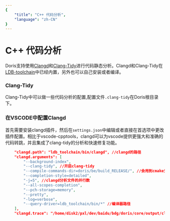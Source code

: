 ```yaml
---
{
    "title": "C++ 代码分析",
    "language": "zh-CN"
}
---
```


<!-- 
Licensed to the Apache Software Foundation (ASF) under one
or more contributor license agreements.  See the NOTICE file
distributed with this work for additional information
regarding copyright ownership.  The ASF licenses this file
to you under the Apache License, Version 2.0 (the
"License"); you may not use this file except in compliance
with the License.  You may obtain a copy of the License at

  http://www.apache.org/licenses/LICENSE-2.0

Unless required by applicable law or agreed to in writing,
software distributed under the License is distributed on an
"AS IS" BASIS, WITHOUT WARRANTIES OR CONDITIONS OF ANY
KIND, either express or implied.  See the License for the
specific language governing permissions and limitations
under the License.
-->

# C++ 代码分析

Doris支持使用[Clangd](https://clangd.llvm.org/)和[Clang-Tidy](https://clang.llvm.org/extra/clang-tidy/)进行代码静态分析。Clangd和Clang-Tidy在[LDB-toolchain](../install/source-install/compilation-with-ldb-toolchain.md)中已经内置，另外也可以自己安装或者编译。

### Clang-Tidy
Clang-Tidy中可以做一些代码分析的配置,配置文件`.clang-tidy`在Doris根目录下。

### 在VSCODE中配置Clangd

首先需要安装clangd插件，然后在`settings.json`中编辑或者直接在首选项中更改插件配置。相比于vscode-cpptools，clangd可以为vscode提供更强大和准确的代码转跳，并且集成了clang-tidy的分析和快速修复功能。

```json
    "clangd.path": "ldb_toolchain/bin/clangd", //clangd的路径
    "clangd.arguments": [
        "--background-index",
        "--clang-tidy", //开启clang-tidy
        "--compile-commands-dir=doris/be/build_RELEASE/", //会用到cmake生成的compile_commands.json,所以需要先编译一次生成该文件
        "--completion-style=detailed",
        "-j=5", //clangd分析文件的并行数
        "--all-scopes-completion",
        "--pch-storage=memory",
        "--pretty",
        "-log=verbose",
        "--query-driver=ldb_toolchain/bin/*" //编译器路径
    ],
    "clangd.trace": "/home/disk2/pxl/dev/baidu/bdg/doris/core/output/clangd-server.log" //clangd的日志路径,可以自己设定
```
